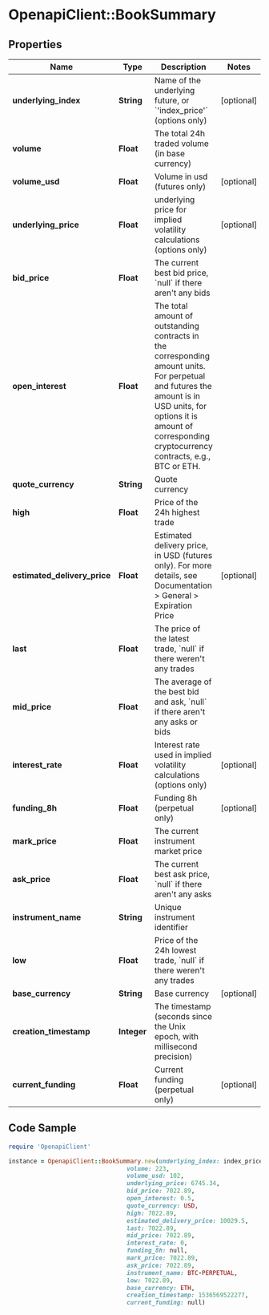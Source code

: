 # OpenapiClient::BookSummary

## Properties

Name | Type | Description | Notes
------------ | ------------- | ------------- | -------------
**underlying_index** | **String** | Name of the underlying future, or &#x60;&#39;index_price&#39;&#x60; (options only) | [optional] 
**volume** | **Float** | The total 24h traded volume (in base currency) | 
**volume_usd** | **Float** | Volume in usd (futures only) | [optional] 
**underlying_price** | **Float** | underlying price for implied volatility calculations (options only) | [optional] 
**bid_price** | **Float** | The current best bid price, &#x60;null&#x60; if there aren&#39;t any bids | 
**open_interest** | **Float** | The total amount of outstanding contracts in the corresponding amount units. For perpetual and futures the amount is in USD units, for options it is amount of corresponding cryptocurrency contracts, e.g., BTC or ETH. | 
**quote_currency** | **String** | Quote currency | 
**high** | **Float** | Price of the 24h highest trade | 
**estimated_delivery_price** | **Float** | Estimated delivery price, in USD (futures only). For more details, see Documentation &gt; General &gt; Expiration Price | [optional] 
**last** | **Float** | The price of the latest trade, &#x60;null&#x60; if there weren&#39;t any trades | 
**mid_price** | **Float** | The average of the best bid and ask, &#x60;null&#x60; if there aren&#39;t any asks or bids | 
**interest_rate** | **Float** | Interest rate used in implied volatility calculations (options only) | [optional] 
**funding_8h** | **Float** | Funding 8h (perpetual only) | [optional] 
**mark_price** | **Float** | The current instrument market price | 
**ask_price** | **Float** | The current best ask price, &#x60;null&#x60; if there aren&#39;t any asks | 
**instrument_name** | **String** | Unique instrument identifier | 
**low** | **Float** | Price of the 24h lowest trade, &#x60;null&#x60; if there weren&#39;t any trades | 
**base_currency** | **String** | Base currency | [optional] 
**creation_timestamp** | **Integer** | The timestamp (seconds since the Unix epoch, with millisecond precision) | 
**current_funding** | **Float** | Current funding (perpetual only) | [optional] 

## Code Sample

```ruby
require 'OpenapiClient'

instance = OpenapiClient::BookSummary.new(underlying_index: index_price,
                                 volume: 223,
                                 volume_usd: 102,
                                 underlying_price: 6745.34,
                                 bid_price: 7022.89,
                                 open_interest: 0.5,
                                 quote_currency: USD,
                                 high: 7022.89,
                                 estimated_delivery_price: 10029.5,
                                 last: 7022.89,
                                 mid_price: 7022.89,
                                 interest_rate: 0,
                                 funding_8h: null,
                                 mark_price: 7022.89,
                                 ask_price: 7022.89,
                                 instrument_name: BTC-PERPETUAL,
                                 low: 7022.89,
                                 base_currency: ETH,
                                 creation_timestamp: 1536569522277,
                                 current_funding: null)
```


